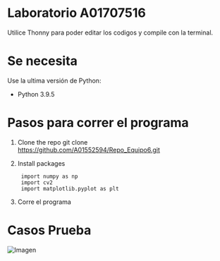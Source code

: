 # Laboratorio A01707516
Utilice Thonny para poder editar los codigos y compile con la terminal. 

# Se necesita 
Use la ultima versión de Python:
 -   Python 3.9.5
# Pasos para correr el programa 
 
1.  Clone the repo
	    git clone https://github.com/A01552594/Repo_Equipo6.git
2.  Install packages
    
	     import numpy as np
	     import cv2
	     import matplotlib.pyplot as plt
    
3.  Corre el programa

#  Casos Prueba
![Imagen](https://user-images.githubusercontent.com/73914621/117494343-d0711280-af39-11eb-8a8d-5fb7a47e23c1.png)
